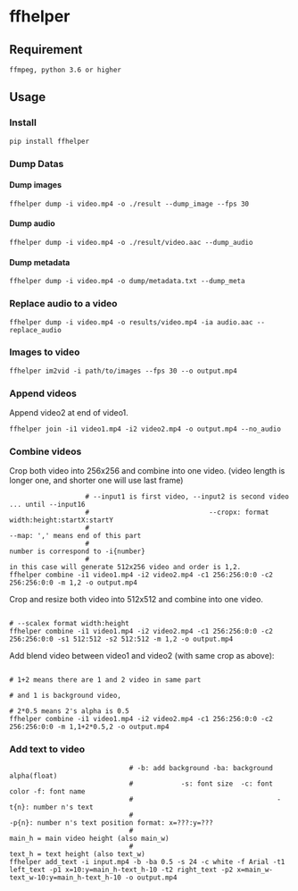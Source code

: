 # ffhelper

## Requirement
```
ffmpeg, python 3.6 or higher
```
## Usage
### Install
```
pip install ffhelper
```

### Dump Datas
#### Dump images
```
ffhelper dump -i video.mp4 -o ./result --dump_image --fps 30
```
#### Dump audio
```
ffhelper dump -i video.mp4 -o ./result/video.aac --dump_audio
```
#### Dump metadata
```
ffhelper dump -i video.mp4 -o dump/metadata.txt --dump_meta
```
### Replace audio to a video
```
ffhelper dump -i video.mp4 -o results/video.mp4 -ia audio.aac --replace_audio
```

### Images to video
```
ffhelper im2vid -i path/to/images --fps 30 --o output.mp4
```

### Append videos
Append video2 at end of video1.
```
ffhelper join -i1 video1.mp4 -i2 video2.mp4 -o output.mp4 --no_audio
```

### Combine videos
Crop both video into 256x256 and combine into one video. (video length is longer one, and shorter one will use last frame)
```
                   # --input1 is first video, --input2 is second video ... until --input16
                   #                              --cropx: format width:height:startX:startY
                   #                                                              --map: ',' means end of this part
                   #                                                                  number is correspond to -i{number}
                   #                                                                  in this case will generate 512x256 video and order is 1,2.
ffhelper combine -i1 video1.mp4 -i2 video2.mp4 -c1 256:256:0:0 -c2 256:256:0:0 -m 1,2 -o output.mp4
```
Crop and resize both video into 512x512 and combine into one video.
```
                                                                                # --scalex format width:height
ffhelper combine -i1 video1.mp4 -i2 video2.mp4 -c1 256:256:0:0 -c2 256:256:0:0 -s1 512:512 -s2 512:512 -m 1,2 -o output.mp4
```
Add blend video between video1 and video2 (with same crop as above):
```
                                                                                 # 1+2 means there are 1 and 2 video in same part
                                                                                 # and 1 is background video,
                                                                                 # 2*0.5 means 2's alpha is 0.5
ffhelper combine -i1 video1.mp4 -i2 video2.mp4 -c1 256:256:0:0 -c2 256:256:0:0 -m 1,1+2*0.5,2 -o output.mp4
```

### Add text to video
```
                              # -b: add background -ba: background alpha(float)
                              #            -s: font size  -c: font color -f: font name
                              #                                    -t{n}: number n's text
                              #                                                  -p{n}: number n's text position format: x=???:y=???
                              #                                                         main_h = main video height (also main_w)
                              #                                                         text_h = text height (also text_w)
ffhelper add_text -i input.mp4 -b -ba 0.5 -s 24 -c white -f Arial -t1 left_text -p1 x=10:y=main_h-text_h-10 -t2 right_text -p2 x=main_w-text_w-10:y=main_h-text_h-10 -o output.mp4
```
